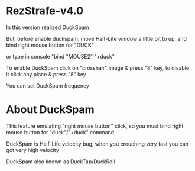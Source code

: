 # RezStrafe-v4.0
In this version realized DuckSpam

But, before enable duckspam, move Half-Life window a little bit to up, and bind right mouse button for "DUCK"

or type in console "bind "MOUSE2" "+duck"

To enable DuckSpam click on "crosshair" image & press "8" key, to disable it click any place & press "8" key

You can set DuckSpam frequency

# About DuckSpam
This feature emulating "right mouse button" click, so you must bind right mouse button for "duck"/"+duck" command

DuckSpam is Half-Life velocity bug, when you crouching very fast you can got very high velocity

DuckSpam also known as DuckTap/DuckRoll
